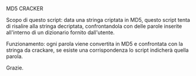 MD5 CRACKER

Scopo di questo script:
data una stringa criptata in MD5, questo script tenta di risalire alla stringa decriptata, confrontandola con delle parole inserite all'interno di un dizionario fornito dall'utente.

Funzionamento:
ogni parola viene convertita in MD5 e confrontata con la stringa da crackare, se esiste una corrispondenza lo script indicherà quella parola.

Grazie.
